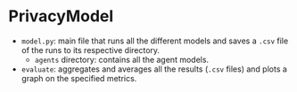 # PrivacyModel

 - `model.py`: main file that runs all the different models and saves a `.csv` file of the runs to its respective directory.
    - `agents` directory: contains all the agent models.
 - `evaluate`: aggregates and averages all the results (`.csv` files) and plots a graph on the specified metrics.
